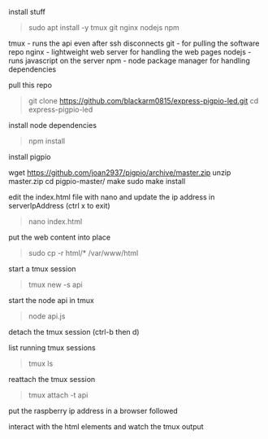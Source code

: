 install stuff
> sudo apt install -y tmux git nginx nodejs npm

tmux - runs the api even after ssh disconnects
git - for pulling the software repo
nginx - lightweight web server for handling the web pages
nodejs - runs javascript on the server
npm - node package manager for handling dependencies

pull this repo
> git clone https://github.com/blackarm0815/express-pigpio-led.git
> cd express-pigpio-led

install node dependencies
> npm install


install pigpio

wget https://github.com/joan2937/pigpio/archive/master.zip
unzip master.zip 
cd pigpio-master/
make
sudo make install




edit the index.html file with nano and update the ip address in serverIpAddress (ctrl x to exit)
> nano index.html

put the web content into place

> sudo cp -r html/* /var/www/html

start a tmux session
> tmux new -s api

start the node api in tmux
> node api.js

detach the tmux session (ctrl-b then d)

list running tmux sessions
> tmux ls

reattach the tmux session
> tmux attach -t api

put the raspberry ip address in a browser followed

interact with the html elements and watch the tmux output